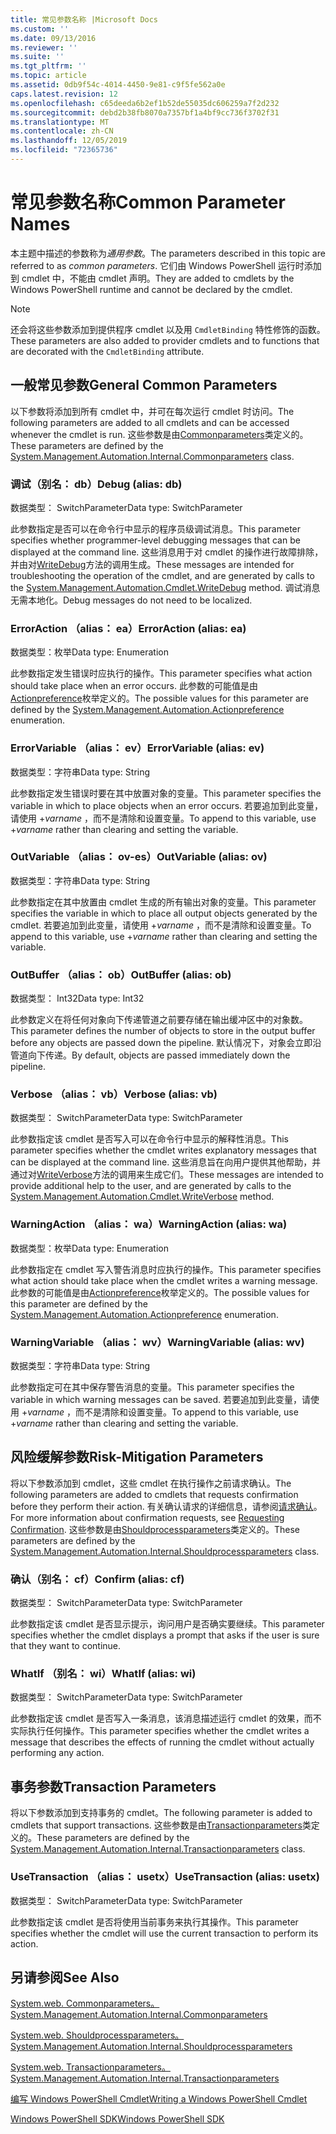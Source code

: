 ```yaml
---
title: 常见参数名称 |Microsoft Docs
ms.custom: ''
ms.date: 09/13/2016
ms.reviewer: ''
ms.suite: ''
ms.tgt_pltfrm: ''
ms.topic: article
ms.assetid: 0db9f54c-4014-4450-9e81-c9f5fe562a0e
caps.latest.revision: 12
ms.openlocfilehash: c65deeda6b2ef1b52de55035dc606259a7f2d232
ms.sourcegitcommit: debd2b38fb8070a7357bf1a4bf9cc736f3702f31
ms.translationtype: MT
ms.contentlocale: zh-CN
ms.lasthandoff: 12/05/2019
ms.locfileid: "72365736"
---
```

# <a name="common-parameter-names"></a><span data-ttu-id="40138-102">常见参数名称</span><span class="sxs-lookup"><span data-stu-id="40138-102">Common Parameter Names</span></span>

<span data-ttu-id="40138-103">本主题中描述的参数称为*通用参数*。</span><span class="sxs-lookup"><span data-stu-id="40138-103">The parameters described in this topic are referred to as *common parameters*.</span></span> <span data-ttu-id="40138-104">它们由 Windows PowerShell 运行时添加到 cmdlet 中，不能由 cmdlet 声明。</span><span class="sxs-lookup"><span data-stu-id="40138-104">They are added to cmdlets by the Windows PowerShell runtime and cannot be declared by the cmdlet.</span></span>

> [!NOTE]
> <span data-ttu-id="40138-105">还会将这些参数添加到提供程序 cmdlet 以及用 `CmdletBinding` 特性修饰的函数。</span><span class="sxs-lookup"><span data-stu-id="40138-105">These parameters are also added to provider cmdlets and to functions that are decorated with the `CmdletBinding` attribute.</span></span>

## <a name="general-common-parameters"></a><span data-ttu-id="40138-106">一般常见参数</span><span class="sxs-lookup"><span data-stu-id="40138-106">General Common Parameters</span></span>

<span data-ttu-id="40138-107">以下参数将添加到所有 cmdlet 中，并可在每次运行 cmdlet 时访问。</span><span class="sxs-lookup"><span data-stu-id="40138-107">The following parameters are added to all cmdlets and can be accessed whenever the cmdlet is run.</span></span> <span data-ttu-id="40138-108">这些参数是由[Commonparameters](/dotnet/api/System.Management.Automation.Internal.CommonParameters)类定义的。</span><span class="sxs-lookup"><span data-stu-id="40138-108">These parameters are defined by the [System.Management.Automation.Internal.Commonparameters](/dotnet/api/System.Management.Automation.Internal.CommonParameters) class.</span></span>

### <a name="debug-alias-db"></a><span data-ttu-id="40138-109">调试（别名： db）</span><span class="sxs-lookup"><span data-stu-id="40138-109">Debug (alias: db)</span></span>

<span data-ttu-id="40138-110">数据类型： SwitchParameter</span><span class="sxs-lookup"><span data-stu-id="40138-110">Data type: SwitchParameter</span></span>

<span data-ttu-id="40138-111">此参数指定是否可以在命令行中显示的程序员级调试消息。</span><span class="sxs-lookup"><span data-stu-id="40138-111">This parameter specifies whether programmer-level debugging messages that can be displayed at the command line.</span></span> <span data-ttu-id="40138-112">这些消息用于对 cmdlet 的操作进行故障排除，并由对[WriteDebug](/dotnet/api/System.Management.Automation.Cmdlet.WriteDebug)方法的调用生成。</span><span class="sxs-lookup"><span data-stu-id="40138-112">These messages are intended for troubleshooting the operation of the cmdlet, and are generated by calls to the [System.Management.Automation.Cmdlet.WriteDebug](/dotnet/api/System.Management.Automation.Cmdlet.WriteDebug) method.</span></span> <span data-ttu-id="40138-113">调试消息无需本地化。</span><span class="sxs-lookup"><span data-stu-id="40138-113">Debug messages do not need to be localized.</span></span>

### <a name="erroraction-alias-ea"></a><span data-ttu-id="40138-114">ErrorAction （alias： ea）</span><span class="sxs-lookup"><span data-stu-id="40138-114">ErrorAction (alias: ea)</span></span>

<span data-ttu-id="40138-115">数据类型：枚举</span><span class="sxs-lookup"><span data-stu-id="40138-115">Data type: Enumeration</span></span>

<span data-ttu-id="40138-116">此参数指定发生错误时应执行的操作。</span><span class="sxs-lookup"><span data-stu-id="40138-116">This parameter specifies what action should take place when an error occurs.</span></span> <span data-ttu-id="40138-117">此参数的可能值是由[Actionpreference](/dotnet/api/System.Management.Automation.ActionPreference)枚举定义的。</span><span class="sxs-lookup"><span data-stu-id="40138-117">The possible values for this parameter are defined by the [System.Management.Automation.Actionpreference](/dotnet/api/System.Management.Automation.ActionPreference) enumeration.</span></span>

### <a name="errorvariable-alias-ev"></a><span data-ttu-id="40138-118">ErrorVariable （alias： ev）</span><span class="sxs-lookup"><span data-stu-id="40138-118">ErrorVariable (alias: ev)</span></span>

<span data-ttu-id="40138-119">数据类型：字符串</span><span class="sxs-lookup"><span data-stu-id="40138-119">Data type: String</span></span>

<span data-ttu-id="40138-120">此参数指定发生错误时要在其中放置对象的变量。</span><span class="sxs-lookup"><span data-stu-id="40138-120">This parameter specifies the variable in which to place objects when an error occurs.</span></span> <span data-ttu-id="40138-121">若要追加到此变量，请使用 +*varname* ，而不是清除和设置变量。</span><span class="sxs-lookup"><span data-stu-id="40138-121">To append to this variable, use +*varname* rather than clearing and setting the variable.</span></span>

### <a name="outvariable-alias-ov"></a><span data-ttu-id="40138-122">OutVariable （alias： ov-es）</span><span class="sxs-lookup"><span data-stu-id="40138-122">OutVariable (alias: ov)</span></span>

<span data-ttu-id="40138-123">数据类型：字符串</span><span class="sxs-lookup"><span data-stu-id="40138-123">Data type: String</span></span>

<span data-ttu-id="40138-124">此参数指定在其中放置由 cmdlet 生成的所有输出对象的变量。</span><span class="sxs-lookup"><span data-stu-id="40138-124">This parameter specifies the variable in which to place all output objects generated by the cmdlet.</span></span> <span data-ttu-id="40138-125">若要追加到此变量，请使用 +*varname* ，而不是清除和设置变量。</span><span class="sxs-lookup"><span data-stu-id="40138-125">To append to this variable, use +*varname* rather than clearing and setting the variable.</span></span>

### <a name="outbuffer-alias-ob"></a><span data-ttu-id="40138-126">OutBuffer （alias： ob）</span><span class="sxs-lookup"><span data-stu-id="40138-126">OutBuffer (alias: ob)</span></span>

<span data-ttu-id="40138-127">数据类型： Int32</span><span class="sxs-lookup"><span data-stu-id="40138-127">Data type: Int32</span></span>

<span data-ttu-id="40138-128">此参数定义在将任何对象向下传递管道之前要存储在输出缓冲区中的对象数。</span><span class="sxs-lookup"><span data-stu-id="40138-128">This parameter defines the number of objects to store in the output buffer before any objects are passed down the pipeline.</span></span> <span data-ttu-id="40138-129">默认情况下，对象会立即沿管道向下传递。</span><span class="sxs-lookup"><span data-stu-id="40138-129">By default, objects are passed immediately down the pipeline.</span></span>

### <a name="verbose-alias-vb"></a><span data-ttu-id="40138-130">Verbose （alias： vb）</span><span class="sxs-lookup"><span data-stu-id="40138-130">Verbose (alias: vb)</span></span>

<span data-ttu-id="40138-131">数据类型： SwitchParameter</span><span class="sxs-lookup"><span data-stu-id="40138-131">Data type: SwitchParameter</span></span>

<span data-ttu-id="40138-132">此参数指定该 cmdlet 是否写入可以在命令行中显示的解释性消息。</span><span class="sxs-lookup"><span data-stu-id="40138-132">This parameter specifies whether the cmdlet writes explanatory messages that can be displayed at the command line.</span></span> <span data-ttu-id="40138-133">这些消息旨在向用户提供其他帮助，并通过对[WriteVerbose](/dotnet/api/System.Management.Automation.Cmdlet.WriteVerbose)方法的调用来生成它们。</span><span class="sxs-lookup"><span data-stu-id="40138-133">These messages are intended to provide additional help to the user, and are generated by calls to the [System.Management.Automation.Cmdlet.WriteVerbose](/dotnet/api/System.Management.Automation.Cmdlet.WriteVerbose) method.</span></span>

### <a name="warningaction-alias-wa"></a><span data-ttu-id="40138-134">WarningAction （alias： wa）</span><span class="sxs-lookup"><span data-stu-id="40138-134">WarningAction (alias: wa)</span></span>

<span data-ttu-id="40138-135">数据类型：枚举</span><span class="sxs-lookup"><span data-stu-id="40138-135">Data type: Enumeration</span></span>

<span data-ttu-id="40138-136">此参数指定在 cmdlet 写入警告消息时应执行的操作。</span><span class="sxs-lookup"><span data-stu-id="40138-136">This parameter specifies what action should take place when the cmdlet writes a warning message.</span></span> <span data-ttu-id="40138-137">此参数的可能值是由[Actionpreference](/dotnet/api/System.Management.Automation.ActionPreference)枚举定义的。</span><span class="sxs-lookup"><span data-stu-id="40138-137">The possible values for this parameter are defined by the [System.Management.Automation.Actionpreference](/dotnet/api/System.Management.Automation.ActionPreference) enumeration.</span></span>

### <a name="warningvariable-alias-wv"></a><span data-ttu-id="40138-138">WarningVariable （alias： wv）</span><span class="sxs-lookup"><span data-stu-id="40138-138">WarningVariable (alias: wv)</span></span>

<span data-ttu-id="40138-139">数据类型：字符串</span><span class="sxs-lookup"><span data-stu-id="40138-139">Data type: String</span></span>

<span data-ttu-id="40138-140">此参数指定可在其中保存警告消息的变量。</span><span class="sxs-lookup"><span data-stu-id="40138-140">This parameter specifies the variable in which warning messages can be saved.</span></span> <span data-ttu-id="40138-141">若要追加到此变量，请使用 +*varname* ，而不是清除和设置变量。</span><span class="sxs-lookup"><span data-stu-id="40138-141">To append to this variable, use +*varname* rather than clearing and setting the variable.</span></span>

## <a name="risk-mitigation-parameters"></a><span data-ttu-id="40138-142">风险缓解参数</span><span class="sxs-lookup"><span data-stu-id="40138-142">Risk-Mitigation Parameters</span></span>

<span data-ttu-id="40138-143">将以下参数添加到 cmdlet，这些 cmdlet 在执行操作之前请求确认。</span><span class="sxs-lookup"><span data-stu-id="40138-143">The following parameters are added to cmdlets that requests confirmation before they perform their action.</span></span> <span data-ttu-id="40138-144">有关确认请求的详细信息，请参阅[请求确认](./requesting-confirmation-from-cmdlets.md)。</span><span class="sxs-lookup"><span data-stu-id="40138-144">For more information about confirmation requests, see [Requesting Confirmation](./requesting-confirmation-from-cmdlets.md).</span></span> <span data-ttu-id="40138-145">这些参数是由[Shouldprocessparameters](/dotnet/api/System.Management.Automation.Internal.ShouldProcessParameters)类定义的。</span><span class="sxs-lookup"><span data-stu-id="40138-145">These parameters are defined by the [System.Management.Automation.Internal.Shouldprocessparameters](/dotnet/api/System.Management.Automation.Internal.ShouldProcessParameters) class.</span></span>

### <a name="confirm-alias-cf"></a><span data-ttu-id="40138-146">确认（别名： cf）</span><span class="sxs-lookup"><span data-stu-id="40138-146">Confirm (alias: cf)</span></span>

<span data-ttu-id="40138-147">数据类型： SwitchParameter</span><span class="sxs-lookup"><span data-stu-id="40138-147">Data type: SwitchParameter</span></span>

<span data-ttu-id="40138-148">此参数指定该 cmdlet 是否显示提示，询问用户是否确实要继续。</span><span class="sxs-lookup"><span data-stu-id="40138-148">This parameter specifies whether the cmdlet displays a prompt that asks if the user is sure that they want to continue.</span></span>

### <a name="whatif-alias-wi"></a><span data-ttu-id="40138-149">WhatIf （别名： wi）</span><span class="sxs-lookup"><span data-stu-id="40138-149">WhatIf (alias: wi)</span></span>

<span data-ttu-id="40138-150">数据类型： SwitchParameter</span><span class="sxs-lookup"><span data-stu-id="40138-150">Data type: SwitchParameter</span></span>

<span data-ttu-id="40138-151">此参数指定该 cmdlet 是否写入一条消息，该消息描述运行 cmdlet 的效果，而不实际执行任何操作。</span><span class="sxs-lookup"><span data-stu-id="40138-151">This parameter specifies whether the cmdlet writes a message that describes the effects of running the cmdlet without actually performing any action.</span></span>

## <a name="transaction-parameters"></a><span data-ttu-id="40138-152">事务参数</span><span class="sxs-lookup"><span data-stu-id="40138-152">Transaction Parameters</span></span>

<span data-ttu-id="40138-153">将以下参数添加到支持事务的 cmdlet。</span><span class="sxs-lookup"><span data-stu-id="40138-153">The following parameter is added to cmdlets that support transactions.</span></span> <span data-ttu-id="40138-154">这些参数是由[Transactionparameters](/dotnet/api/System.Management.Automation.Internal.TransactionParameters)类定义的。</span><span class="sxs-lookup"><span data-stu-id="40138-154">These parameters are defined by the [System.Management.Automation.Internal.Transactionparameters](/dotnet/api/System.Management.Automation.Internal.TransactionParameters) class.</span></span>

### <a name="usetransaction-alias-usetx"></a><span data-ttu-id="40138-155">UseTransaction （alias： usetx）</span><span class="sxs-lookup"><span data-stu-id="40138-155">UseTransaction (alias: usetx)</span></span>

<span data-ttu-id="40138-156">数据类型： SwitchParameter</span><span class="sxs-lookup"><span data-stu-id="40138-156">Data type: SwitchParameter</span></span>

<span data-ttu-id="40138-157">此参数指定该 cmdlet 是否将使用当前事务来执行其操作。</span><span class="sxs-lookup"><span data-stu-id="40138-157">This parameter specifies whether the cmdlet will use the current transaction to perform its action.</span></span>

## <a name="see-also"></a><span data-ttu-id="40138-158">另请参阅</span><span class="sxs-lookup"><span data-stu-id="40138-158">See Also</span></span>

[<span data-ttu-id="40138-159">System.web. Commonparameters。</span><span class="sxs-lookup"><span data-stu-id="40138-159">System.Management.Automation.Internal.Commonparameters</span></span>](/dotnet/api/System.Management.Automation.Internal.CommonParameters)

[<span data-ttu-id="40138-160">System.web. Shouldprocessparameters。</span><span class="sxs-lookup"><span data-stu-id="40138-160">System.Management.Automation.Internal.Shouldprocessparameters</span></span>](/dotnet/api/System.Management.Automation.Internal.ShouldProcessParameters)

[<span data-ttu-id="40138-161">System.web. Transactionparameters。</span><span class="sxs-lookup"><span data-stu-id="40138-161">System.Management.Automation.Internal.Transactionparameters</span></span>](/dotnet/api/System.Management.Automation.Internal.TransactionParameters)

[<span data-ttu-id="40138-162">编写 Windows PowerShell Cmdlet</span><span class="sxs-lookup"><span data-stu-id="40138-162">Writing a Windows PowerShell Cmdlet</span></span>](./writing-a-windows-powershell-cmdlet.md)

[<span data-ttu-id="40138-163">Windows PowerShell SDK</span><span class="sxs-lookup"><span data-stu-id="40138-163">Windows PowerShell SDK</span></span>](../windows-powershell-reference.md)
